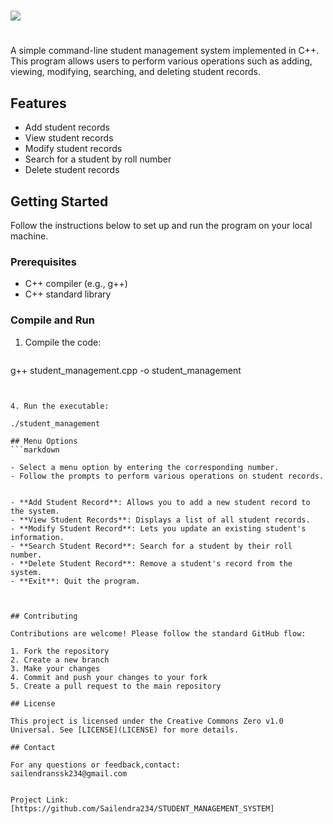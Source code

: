 # <p align="center">
# <img src="https://mintbook.com/assetsNew/img/university.gif">
# </p>


A simple command-line student management system implemented in C++. This program allows users to perform various operations such as adding, viewing, modifying, searching, and deleting student records.

## Features

- Add student records
- View student records
- Modify student records
- Search for a student by roll number
- Delete student records

## Getting Started
Follow the instructions below to set up and run the program on your local machine.

### Prerequisites

- C++ compiler (e.g., g++)
- C++ standard library
  
### Compile and Run
1. Compile the code:
    ```bash
g++ student_management.cpp -o student_management
   ```


4. Run the executable:

   ./student_management

## Menu Options
```markdown

- Select a menu option by entering the corresponding number.
- Follow the prompts to perform various operations on student records.


- **Add Student Record**: Allows you to add a new student record to the system.
- **View Student Records**: Displays a list of all student records.
- **Modify Student Record**: Lets you update an existing student's information.
- **Search Student Record**: Search for a student by their roll number.
- **Delete Student Record**: Remove a student's record from the system.
- **Exit**: Quit the program.



## Contributing

Contributions are welcome! Please follow the standard GitHub flow:

1. Fork the repository
2. Create a new branch
3. Make your changes
4. Commit and push your changes to your fork
5. Create a pull request to the main repository

## License

This project is licensed under the Creative Commons Zero v1.0 Universal. See [LICENSE](LICENSE) for more details.

## Contact

For any questions or feedback,contact:
sailendranssk234@gmail.com


Project Link: [https://github.com/Sailendra234/STUDENT_MANAGEMENT_SYSTEM]
